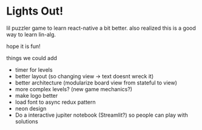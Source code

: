 # Lights Out!

lil puzzler game to learn react-native a bit better. also realized this is a good way to learn lin-alg.

hope it is fun!

things we could add
- timer for levels
- better layout (so changing view -> text doesnt wreck it)
- better architecture (modularize board view from stateful to view)
- more complex levels? (new game mechanics?)
- make logo better
- load font to async redux pattern
- neon design
- Do a interactive jupiter notebook (Streamlit?) so people can play with solutions